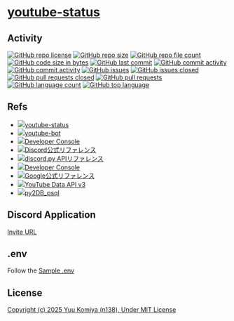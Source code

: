 # [youtube-status](https://github.com/n138-kz/youtube-status)

## Activity

[![GitHub repo license](https://img.shields.io/github/license/n138-kz/youtube-status)](/LICENSE)
[![GitHub repo size](https://img.shields.io/github/repo-size/n138-kz/youtube-status)](/../../)
[![GitHub repo file count](https://img.shields.io/github/directory-file-count/n138-kz/youtube-status)](/../../)
[![GitHub code size in bytes](https://img.shields.io/github/languages/code-size/n138-kz/youtube-status)](/../../)
[![GitHub last commit](https://img.shields.io/github/last-commit/n138-kz/youtube-status)](/../../commits)
[![GitHub commit activity](https://img.shields.io/github/commit-activity/w/n138-kz/youtube-status)](/../../commits)
[![GitHub commit activity](https://img.shields.io/github/commit-activity/t/n138-kz/youtube-status)](/../../commits)
[![GitHub issues](https://img.shields.io/github/issues/n138-kz/youtube-status)](/../../issues)
[![GitHub issues closed](https://img.shields.io/github/issues-closed/n138-kz/youtube-status)](/../../issues)
[![GitHub pull requests closed](https://img.shields.io/github/issues-pr-closed/n138-kz/youtube-status)](/../../pulls)
[![GitHub pull requests](https://img.shields.io/github/issues-pr/n138-kz/youtube-status)](/../../pulls)
[![GitHub language count](https://img.shields.io/github/languages/count/n138-kz/youtube-status)](/../../)
[![GitHub top language](https://img.shields.io/github/languages/top/n138-kz/youtube-status)](/../../)

## Refs

- [![](https://www.google.com/s2/favicons?size=64&domain=https://github.com)youtube-status](https://github.com/n138-kz/youtube-status)
- [![](https://www.google.com/s2/favicons?size=64&domain=https://github.com)youtube-bot](https://github.com/n138-kz/youtube-bot)
- [![](https://www.google.com/s2/favicons?size=64&domain=https://discord.com)Developer Console](https://discord.com/developers/applications)
- [![](https://www.google.com/s2/favicons?size=64&domain=https://discord.com)Discord公式リファレンス](https://discord.com/developers/docs/topics/oauth2)
- [![](https://www.google.com/s2/favicons?size=64&domain=https://discord.com)discord.py APIリファレンス](https://discordpy.readthedocs.io/ja/latest/api.html)
- [![](https://www.google.com/s2/favicons?size=64&domain=https://console.cloud.google.com/)Developer Console](https://console.cloud.google.com/apis/credentials?hl=ja&project=upbeat-splicer-325708)
- [![](https://www.google.com/s2/favicons?size=64&domain=https://console.cloud.google.com/)Google公式リファレンス](https://developers.google.com/identity/gsi/web/guides/migration?hl=ja)
- [![](https://www.google.com/s2/favicons?size=64&domain=https://console.cloud.google.com/)YouTube Data API v3](https://console.cloud.google.com/apis/api/youtube.googleapis.com/quotas?inv=1&invt=AbqMUg&project=bold-rampart-413416)
- [![](https://www.google.com/s2/favicons?size=64&domain=https://github.com)py2DB_psql](https://github.com/n138-kz/py2DB_psql)

## Discord Application

[Invite URL](https://discord.com/oauth2/authorize?client_id=1383436838404100197)

## .env

Follow the [Sample .env](/.env.txt)

## License

[Copyright (c) 2025 Yuu Komiya (n138), Under MIT License](LICENSE)  
